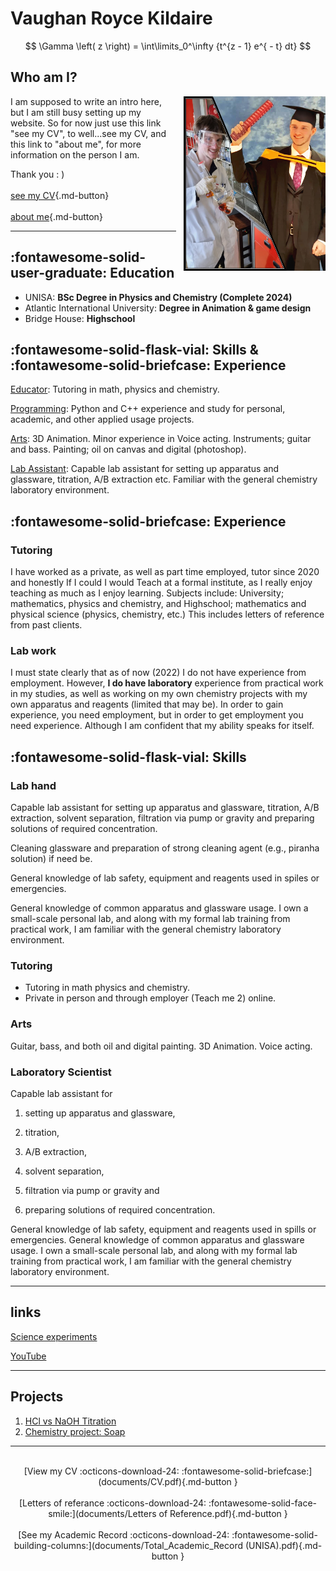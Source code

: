 # Vaughan Royce Kildaire

$$
\Gamma \left( z \right) = \int\limits_0^\infty {t^{z - 1} e^{ - t} dt}
$$

## Who am I?
<!-- fix this ///TODO///TODO///TODO -->
<img src="images/lab deg pic.jpg" width=45% height=65% style="float:right;margin-left:12px"></img>

<!--TODO - MUST DO THIS, write a good intro-->
I am supposed to write an intro here, but I am still busy setting up my website.
So for now just use this link "see my CV", to well...see my CV, and this link to "about me", for more
information on the person I am.


Thank you : )
<br><br>
[see my CV](documents/CV.pdf){.md-button}
<br><br>
[about me](/about){.md-button}

---

## :fontawesome-solid-user-graduate: Education

* UNISA: **BSc Degree in Physics and Chemistry (Complete 2024)**
* Atlantic International University: **Degree in Animation & game design**
* Bridge House: **Highschool**

<!-- fix this ///TODO///TODO///TODO -->


## :fontawesome-solid-flask-vial: Skills & :fontawesome-solid-briefcase: Experience

<u>Educator</u>: Tutoring in math, physics and chemistry.

<u>Programming</u>: Python and C++ experience and study for personal, academic, and other applied usage projects.

<u>Arts</u>: 3D Animation. Minor experience in Voice acting. Instruments; guitar and bass. Painting; oil on canvas and digital (photoshop).

<u>Lab Assistant</u>: Capable lab assistant for setting up apparatus and glassware, titration, A/B extraction etc. Familiar with the general chemistry laboratory environment.

## :fontawesome-solid-briefcase: Experience

### Tutoring

I have worked as a private, as well as part time employed, tutor since
2020 and honestly If I could I would Teach at a formal institute, as I really
enjoy teaching as much as I enjoy learning.
Subjects include: University; mathematics, physics and chemistry, and
Highschool; mathematics and physical science (physics, chemistry, etc.)
This includes letters of reference from past clients.

### Lab work

I must state clearly that as of now (2022) I do not have experience from
employment. However, **I do have laboratory** experience from practical
work in my studies, as well as working on my own chemistry projects with
my own apparatus and reagents (limited that may be).
In order to gain experience, you need employment, but in order to get
employment you need experience. Although I am confident that my
ability speaks for itself.

## :fontawesome-solid-flask-vial: Skills

### Lab hand

Capable lab assistant for setting up apparatus and glassware, titration,
A/B extraction, solvent separation, filtration via pump or gravity and
preparing solutions of required concentration.

Cleaning glassware and preparation of strong cleaning agent (e.g.,
piranha solution) if need be.

<!-- TODO: "Spiles"? Not spills? SPELL CHECK EVERYTHING -->
General knowledge of lab safety, equipment and reagents used in spiles
or emergencies.

General knowledge of common apparatus and glassware usage.
I own a small-scale personal lab, and along with my formal lab training
from practical work, I am familiar with the general chemistry laboratory
environment.

### Tutoring

* Tutoring in math physics and chemistry.
* Private in person and through employer (Teach me 2) online.

### Arts
Guitar, bass, and both oil and digital painting.
3D Animation.
Voice acting.

### Laboratory Scientist
Capable lab assistant for

1. setting up apparatus and glassware,

2. titration,

3. A/B extraction,

4. solvent separation,

5. filtration via pump or gravity and

6. preparing solutions of required concentration.

General knowledge of lab safety, equipment and reagents used in spills or
emergencies. General knowledge of common apparatus and glassware
usage. I own a small-scale personal lab, and along with my formal lab
training from practical work, I am familiar with the general chemistry
laboratory environment.

---

## links

[Science experiments](https://independent.academia.edu/VaughanKildaire)

[YouTube](https://www.youtube.com/@DeltaDirtyVRK)

---

## Projects

1. [HCl vs NaOH Titration](/projects/titration_1.md)
2. [Chemistry project: Soap](/projects/lye_concentration.md)

---

<br>

<center>
[View my CV :octicons-download-24: :fontawesome-solid-briefcase:](documents/CV.pdf){.md-button }
<br><br>
[Letters of referance :octicons-download-24: :fontawesome-solid-face-smile:](documents/Letters of Reference.pdf){.md-button }
<br><br>
[See my Academic Record :octicons-download-24: :fontawesome-solid-building-columns:](documents/Total_Academic_Record (UNISA).pdf){.md-button }
</center>

<br>
